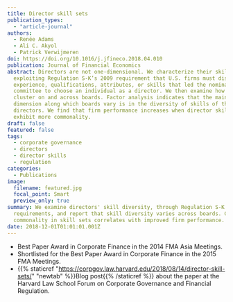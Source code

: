 ```yaml
---
title: Director skill sets
publication_types:
  - "article-journal"
authors:
  - Renée Adams
  - Ali C. Akyol
  - Patrick Verwijmeren
doi: https://doi.org/10.1016/j.jfineco.2018.04.010
publication: Journal of Financial Economics
abstract: Directors are not one-dimensional. We characterize their skill sets by
  exploiting Regulation S-K’s 2009 requirement that U.S. firms must disclose the
  experience, qualifications, attributes, or skills that led the nominating
  committee to choose an individual as a director. We then examine how skills
  cluster on and across boards. Factor analysis indicates that the main
  dimension along which boards vary is in the diversity of skills of their
  directors. We find that firm performance increases when director skill sets
  exhibit more commonality.
draft: false
featured: false
tags:
  - corporate governance
  - directors
  - director skills
  - regulation
categories:
  - Publications
image:
  filename: featured.jpg
  focal_point: Smart
  preview_only: true
summary: We examine directors' skill diversity, through Regulation S-K's
  requirements, and report that skill diversity varies across boards. Greater
  commonality in skill sets correlates with improved firm performance.
date: 2018-12-01T01:01:01.001Z
---
```

- Best Paper Award in Corporate Finance in the 2014 FMA Asia Meetings.
- Shortlisted for the Best Paper Award in Corporate Finance in the 2015 FMA Meetings.
- {{% staticref "https://corpgov.law.harvard.edu/2018/08/14/director-skill-sets/" "newtab"  %}}Blog post{{% /staticref %}} about the paper at the Harvard Law School Forum on Corporate Governance and Financial Regulation.
